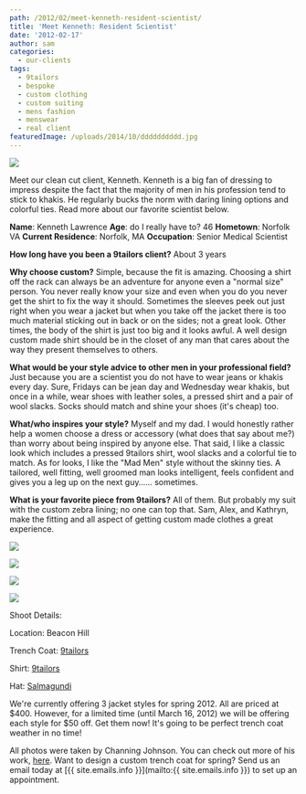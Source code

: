 ```yaml
---
path: /2012/02/meet-kenneth-resident-scientist/
title: 'Meet Kenneth: Resident Scientist'
date: '2012-02-17'
author: sam
categories:
  - our-clients
tags:
  - 9tailors
  - bespoke
  - custom clothing
  - custom suiting
  - mens fashion
  - menswear
  - real client
featuredImage: /uploads/2014/10/dddddddddd.jpg
---
```

[![](http://3.bp.blogspot.com/-Evq2G-sw25E/TzrmpmBfXiI/AAAAAAAABKM/i1ouhKkcOx0/s640/kenneth_profile.jpg)](http://3.bp.blogspot.com/-Evq2G-sw25E/TzrmpmBfXiI/AAAAAAAABKM/i1ouhKkcOx0/s1600/kenneth_profile.jpg)

Meet our clean cut client, Kenneth. Kenneth is a big fan of dressing to impress despite the fact that the majority of men in his profession tend to stick to khakis. He regularly bucks the norm with daring lining options and colorful ties. Read more about our favorite scientist below. 

**Name**: Kenneth Lawrence
**Age**: do I really have to? 46
**Hometown**: Norfolk VA
**Current Residence**: Norfolk, MA
**Occupation**: Senior Medical Scientist

**How long have you been a 9tailors client?** About 3 years

**Why choose custom?** Simple, because the fit is amazing. Choosing a shirt off the rack can always be an adventure for anyone even a "normal size" person. You never really know your size and even when you do you never get the shirt to fix the way it should. Sometimes the sleeves peek out just right when you wear a jacket but when you take off the jacket there is too much material sticking out in back or on the sides; not a great look. Other times, the body of the shirt is just too big and it looks awful. A well design custom made shirt should be in the closet of any man that cares about the way they present themselves to others.

**What would be your style advice to other men in your professional field?** Just because you are a scientist you do not have to wear jeans or khakis every day. Sure, Fridays can be jean day and Wednesday wear khakis, but once in a while, wear shoes with leather soles, a pressed shirt and a pair of wool slacks. Socks should match and shine your shoes (it's cheap) too.

**What/who inspires your style?** Myself and my dad. I would honestly rather help a women choose a dress or accessory (what does that say about me?) than worry about being inspired by anyone else. That said, I like a classic look which includes a pressed 9tailors shirt, wool slacks and a colorful tie to match. As for looks, I like the "Mad Men" style without the skinny ties. A tailored, well fitting, well groomed man looks intelligent, feels confident and gives you a leg up on the next guy…… sometimes.

**What is your favorite piece from 9tailors?** All of them. But probably my suit with the custom zebra lining; no one can top that. Sam, Alex, and Kathryn, make the fitting and all aspect of getting custom made clothes a great experience.

[![](http://1.bp.blogspot.com/-jRmW1IvgtSA/Tz2HqbUhbwI/AAAAAAAABKU/Spwx6ozvccI/s400/9TailorsFallShoot-110.jpg)](http://1.bp.blogspot.com/-jRmW1IvgtSA/Tz2HqbUhbwI/AAAAAAAABKU/Spwx6ozvccI/s1600/9TailorsFallShoot-110.jpg)

[![](http://3.bp.blogspot.com/-ENq6IERcbWU/Tz2IYEaw08I/AAAAAAAABKk/ArKlbBDAuYw/s400/9TailorsFallShoot-132.jpg)](http://3.bp.blogspot.com/-ENq6IERcbWU/Tz2IYEaw08I/AAAAAAAABKk/ArKlbBDAuYw/s1600/9TailorsFallShoot-132.jpg)

[![](http://4.bp.blogspot.com/-XVgYEtDaQ8Q/Tz2I3UeejUI/AAAAAAAABK0/EEfaAhS1aCs/s400/9TailorsFallShoot-169.jpg)](http://4.bp.blogspot.com/-XVgYEtDaQ8Q/Tz2I3UeejUI/AAAAAAAABK0/EEfaAhS1aCs/s1600/9TailorsFallShoot-169.jpg)

[![](http://4.bp.blogspot.com/-qAZKi5Cs9RU/Tz2IMGyusQI/AAAAAAAABKc/76ZhvgigQCM/s400/9TailorsFallShoot-121.jpg)](http://4.bp.blogspot.com/-qAZKi5Cs9RU/Tz2IMGyusQI/AAAAAAAABKc/76ZhvgigQCM/s1600/9TailorsFallShoot-121.jpg)

Shoot Details:

Location: Beacon Hill

Trench Coat: [9tailors](http://www.9tailors.com/)

Shirt: [9tailors](http://www.9tailors.com/) 

Hat: [Salmagundi](http://www.salmagundiboston.com/)

We're currently offering 3 jacket styles for spring 2012. All are priced at $400. However, for a limited time (until March 16, 2012) we will be offering each style for $50 off. Get them now! It's going to be perfect trench coat weather in no time!

All photos were taken by Channing Johnson. You can check out more of his work, [here](http://www.channingjohnson.com/). Want to design a custom trench coat for spring? Send us an email today at [{{ site.emails.info }}](mailto:{{ site.emails.info }}) to set up an appointment.